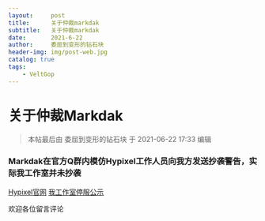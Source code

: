 ```yaml
---
layout:     post
title:      关于仲裁markdak
subtitle:   关于仲裁markdak
date:       2021-6-22
author:     委屈到变形的钻石块
header-img: img/post-web.jpg
catalog: true
tags:
    - VeltGop
---
```

# 关于仲裁Markdak

> 本帖最后由 委屈到变形的钻石块 于 2021-06-22 17:33 编辑

### Markdak在官方Q群内模仿Hypixel工作人员向我方发送抄袭警告，实际我工作室并未抄袭

[Hypixel官网](https://hypixel.net)
[我工作室停服公示](https://bbs.velgop.xyz/2021/06/22/Veltgop紧急维护通知/)

欢迎各位留言评论
